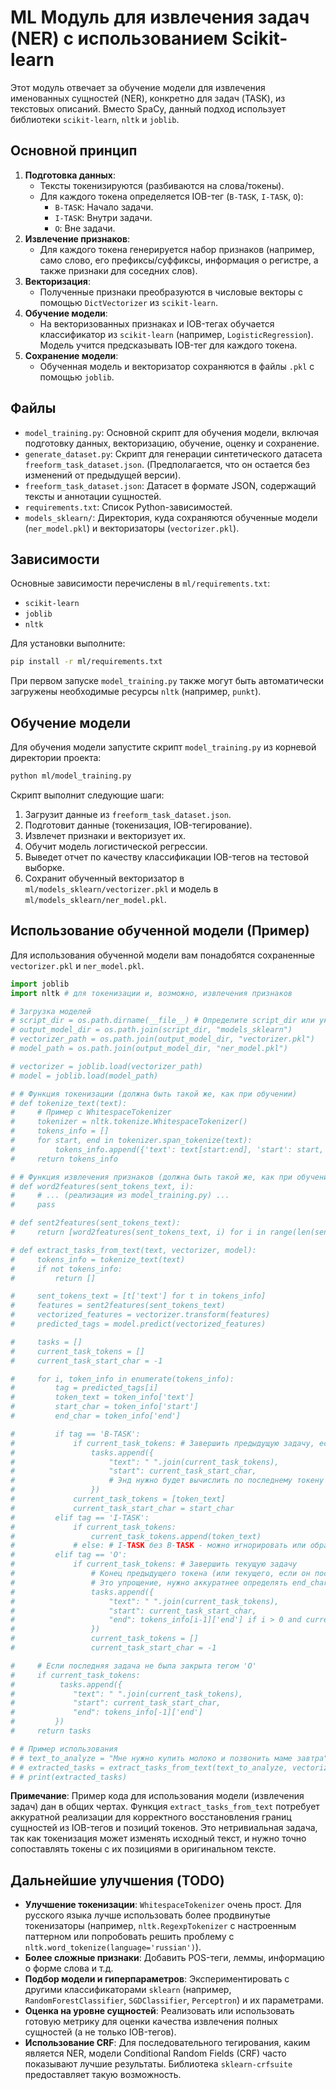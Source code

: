 # ML Модуль для извлечения задач (NER) с использованием Scikit-learn

Этот модуль отвечает за обучение модели для извлечения именованных сущностей (NER), конкретно для задач (TASK), из текстовых описаний. Вместо SpaCy, данный подход использует библиотеки `scikit-learn`, `nltk` и `joblib`.

## Основной принцип

1.  **Подготовка данных**:
    *   Тексты токенизируются (разбиваются на слова/токены).
    *   Для каждого токена определяется IOB-тег (`B-TASK`, `I-TASK`, `O`):
        *   `B-TASK`: Начало задачи.
        *   `I-TASK`: Внутри задачи.
        *   `O`: Вне задачи.
2.  **Извлечение признаков**:
    *   Для каждого токена генерируется набор признаков (например, само слово, его префиксы/суффиксы, информация о регистре, а также признаки для соседних слов).
3.  **Векторизация**:
    *   Полученные признаки преобразуются в числовые векторы с помощью `DictVectorizer` из `scikit-learn`.
4.  **Обучение модели**:
    *   На векторизованных признаках и IOB-тегах обучается классификатор из `scikit-learn` (например, `LogisticRegression`). Модель учится предсказывать IOB-тег для каждого токена.
5.  **Сохранение модели**:
    *   Обученная модель и векторизатор сохраняются в файлы `.pkl` с помощью `joblib`.

## Файлы

*   `model_training.py`: Основной скрипт для обучения модели, включая подготовку данных, векторизацию, обучение, оценку и сохранение.
*   `generate_dataset.py`: Скрипт для генерации синтетического датасета `freeform_task_dataset.json`. (Предполагается, что он остается без изменений от предыдущей версии).
*   `freeform_task_dataset.json`: Датасет в формате JSON, содержащий тексты и аннотации сущностей.
*   `requirements.txt`: Список Python-зависимостей.
*   `models_sklearn/`: Директория, куда сохраняются обученные модели (`ner_model.pkl`) и векторизаторы (`vectorizer.pkl`).

## Зависимости

Основные зависимости перечислены в `ml/requirements.txt`:

*   `scikit-learn`
*   `joblib`
*   `nltk`

Для установки выполните:
```bash
pip install -r ml/requirements.txt
```
При первом запуске `model_training.py` также могут быть автоматически загружены необходимые ресурсы `nltk` (например, `punkt`).

## Обучение модели

Для обучения модели запустите скрипт `model_training.py` из корневой директории проекта:

```bash
python ml/model_training.py
```

Скрипт выполнит следующие шаги:
1.  Загрузит данные из `freeform_task_dataset.json`.
2.  Подготовит данные (токенизация, IOB-тегирование).
3.  Извлечет признаки и векторизует их.
4.  Обучит модель логистической регрессии.
5.  Выведет отчет по качеству классификации IOB-тегов на тестовой выборке.
6.  Сохранит обученный векторизатор в `ml/models_sklearn/vectorizer.pkl` и модель в `ml/models_sklearn/ner_model.pkl`.

## Использование обученной модели (Пример)

Для использования обученной модели вам понадобятся сохраненные `vectorizer.pkl` и `ner_model.pkl`.

```python
import joblib
import nltk # для токенизации и, возможно, извлечения признаков

# Загрузка моделей
# script_dir = os.path.dirname(__file__) # Определите script_dir или укажите полные пути
# output_model_dir = os.path.join(script_dir, "models_sklearn")
# vectorizer_path = os.path.join(output_model_dir, "vectorizer.pkl")
# model_path = os.path.join(output_model_dir, "ner_model.pkl")

# vectorizer = joblib.load(vectorizer_path)
# model = joblib.load(model_path)

# # Функция токенизации (должна быть такой же, как при обучении)
# def tokenize_text(text):
#     # Пример с WhitespaceTokenizer
#     tokenizer = nltk.tokenize.WhitespaceTokenizer()
#     tokens_info = []
#     for start, end in tokenizer.span_tokenize(text):
#         tokens_info.append({'text': text[start:end], 'start': start, 'end': end})
#     return tokens_info

# # Функция извлечения признаков (должна быть такой же, как при обучении)
# def word2features(sent_tokens_text, i):
#     # ... (реализация из model_training.py) ...
#     pass

# def sent2features(sent_tokens_text):
#     return [word2features(sent_tokens_text, i) for i in range(len(sent_tokens_text))]

# def extract_tasks_from_text(text, vectorizer, model):
#     tokens_info = tokenize_text(text)
#     if not tokens_info:
#         return []

#     sent_tokens_text = [t['text'] for t in tokens_info]
#     features = sent2features(sent_tokens_text)
#     vectorized_features = vectorizer.transform(features)
#     predicted_tags = model.predict(vectorized_features)

#     tasks = []
#     current_task_tokens = []
#     current_task_start_char = -1

#     for i, token_info in enumerate(tokens_info):
#         tag = predicted_tags[i]
#         token_text = token_info['text']
#         start_char = token_info['start']
#         end_char = token_info['end']

#         if tag == 'B-TASK':
#             if current_task_tokens: # Завершить предыдущую задачу, если она была
#                 tasks.append({
#                     "text": " ".join(current_task_tokens),
#                     "start": current_task_start_char,
#                     # Энд нужно будет вычислить по последнему токену предыдущей задачи
#                 })
#             current_task_tokens = [token_text]
#             current_task_start_char = start_char
#         elif tag == 'I-TASK':
#             if current_task_tokens:
#                 current_task_tokens.append(token_text)
#             # else: # I-TASK без B-TASK - можно игнорировать или обрабатывать как ошибку
#         elif tag == 'O':
#             if current_task_tokens: # Завершить текущую задачу
#                 # Конец предыдущего токена (или текущего, если он последний в задаче)
#                 # Это упрощение, нужно аккуратнее определять end_char для всей задачи
#                 tasks.append({
#                     "text": " ".join(current_task_tokens),
#                     "start": current_task_start_char,
#                     "end": tokens_info[i-1]['end'] if i > 0 and current_task_tokens else end_char
#                 })
#                 current_task_tokens = []
#                 current_task_start_char = -1

#     # Если последняя задача не была закрыта тегом 'O'
#     if current_task_tokens:
#          tasks.append({
#             "text": " ".join(current_task_tokens),
#             "start": current_task_start_char,
#             "end": tokens_info[-1]['end']
#         })
#     return tasks

# # Пример использования
# # text_to_analyze = "Мне нужно купить молоко и позвонить маме завтра"
# # extracted_tasks = extract_tasks_from_text(text_to_analyze, vectorizer, model)
# # print(extracted_tasks)
```
**Примечание**: Пример кода для использования модели (извлечения задач) дан в общих чертах. Функция `extract_tasks_from_text` потребует аккуратной реализации для корректного восстановления границ сущностей из IOB-тегов и позиций токенов. Это нетривиальная задача, так как токенизация может изменять исходный текст, и нужно точно сопоставлять токены с их позициями в оригинальном тексте.

## Дальнейшие улучшения (TODO)

*   **Улучшение токенизации**: `WhitespaceTokenizer` очень прост. Для русского языка лучше использовать более продвинутые токенизаторы (например, `nltk.RegexpTokenizer` с настроенным паттерном или попробовать решить проблему с `nltk.word_tokenize(language='russian')`).
*   **Более сложные признаки**: Добавить POS-теги, леммы, информацию о форме слова и т.д.
*   **Подбор модели и гиперпараметров**: Экспериментировать с другими классификаторами `sklearn` (например, `RandomForestClassifier`, `SGDClassifier`, `Perceptron`) и их параметрами.
*   **Оценка на уровне сущностей**: Реализовать или использовать готовую метрику для оценки качества извлечения полных сущностей (а не только IOB-тегов).
*   **Использование CRF**: Для последовательного тегирования, каким является NER, модели Conditional Random Fields (CRF) часто показывают лучшие результаты. Библиотека `sklearn-crfsuite` предоставляет такую возможность.
```
